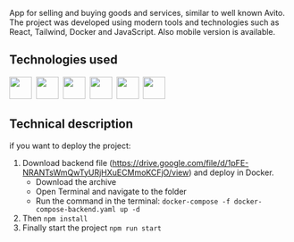 

App for selling and buying goods and services,  similar to well known Avito. The project was developed using modern tools and technologies such as React, Tailwind, Docker and JavaScript. Also mobile version is available.

## Technologies used
<div>
  <img src="https://user-images.githubusercontent.com/25181517/117447155-6a868a00-af3d-11eb-9cfe-245df15c9f3f.png" width="40" height="40"/>&nbsp;  
  <img src="https://cdn.jsdelivr.net/gh/devicons/devicon/icons/css3/css3-original.svg" width="40" height="40"/>&nbsp;
  <img src="https://user-images.githubusercontent.com/25181517/192158954-f88b5814-d510-4564-b285-dff7d6400dad.png" width="40" height="40"/>&nbsp;
  <img src="https://cdn.jsdelivr.net/gh/devicons/devicon/icons/react/react-original-wordmark.svg" width="40" height="40"/>&nbsp;
  <img src="https://cdn.jsdelivr.net/gh/devicons/devicon/icons/docker/docker-plain-wordmark.svg" width="40" height="40"/>&nbsp;  
  <img src="https://user-images.githubusercontent.com/25181517/202896760-337261ed-ee92-4979-84c4-d4b829c7355d.png" width="40" height="40"/>&nbsp;    
</div>

##  Technical description
if you want to deploy the project:  
1. Download backend file (https://drive.google.com/file/d/1pFE-NRANTsWmQwTyURjHXuECMmoKCFjO/view) and deploy in Docker.
   - Download the archive 
   - Open Terminal and navigate to the folder
   - Run the command in the terminal: `docker-compose -f docker-compose-backend.yaml up -d`
3. Then `npm install`
4. Finally start the project `npm run start`

